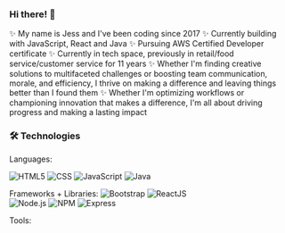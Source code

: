 ### Hi there! 👋


✨ My name is Jess and I've been coding since 2017
✨ Currently building with JavaScript, React and Java
✨ Pursuing AWS Certified Developer certificate
✨ Currently in tech space, previously in retail/food service/customer service for 11 years
✨ Whether I'm finding creative solutions to multifaceted challenges or boosting team communication, morale, and efficiency, I thrive on making a difference and leaving things better than I found them
✨ Whether I'm optimizing workflows or championing innovation that makes a difference, I'm all about driving progress and making a lasting impact

<h3> 🛠 Technologies</h3>
Languages: 

  ![HTML5](https://img.shields.io/badge/-HTML5-333333?style=flat&logo=HTML5)
  ![CSS](https://img.shields.io/badge/-CSS-333333?style=flat&logo=CSS3&logoColor=1572B6)
  ![JavaScript](https://img.shields.io/badge/-JavaScript-333333?style=flat&logo=javascript)
  ![Java](https://img.shields.io/badge/Java-ED8B00?style=for-the-badge&logo=openjdk&logoColor=white)

Frameworks + Libraries: 
  ![Bootstrap](https://img.shields.io/badge/-Bootstrap-333333?style=flat&logo=bootstrap&logoColor=563D7C)
  ![ReactJS](https://img.shields.io/badge/-React-333333?style=flat&logo=react)   
  ![Node.js](https://img.shields.io/badge/-Node.js-333333?style=flat&logo=node.js)
  ![NPM](https://img.shields.io/badge/-NPM-333333?style=flat&logo=npm)
  ![Express](https://img.shields.io/badge/-Express-333333?style=flat&logo=express)
  
Tools:

  <br>


